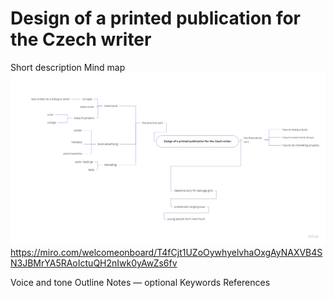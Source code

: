
# Design of a printed publication for the Czech writer
Short description
Mind map
<img src="/img/01_Mind_map.jpg" width="900">
https://miro.com/welcomeonboard/T4fCjt1UZoOywhyelvhaOxgAyNAXVB4SN3JBMrYA5RAoIctuQH2nIwk0yAwZs6fv


Voice and tone
Outline
Notes — optional
Keywords
References
